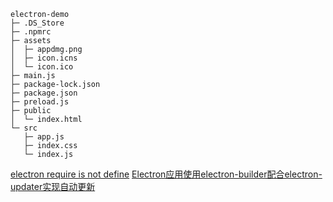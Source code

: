 
```
electron-demo
├─ .DS_Store
├─ .npmrc
├─ assets
│  ├─ appdmg.png
│  ├─ icon.icns
│  └─ icon.ico
├─ main.js
├─ package-lock.json
├─ package.json
├─ preload.js
├─ public
│  └─ index.html
└─ src
   ├─ app.js
   ├─ index.css
   └─ index.js

```

[electron require is not define](https://qa.icopy.site/questions/44391448/electron-require-is-not-defined)
[Electron应用使用electron-builder配合electron-updater实现自动更新](https://segmentfault.com/a/1190000012904543)